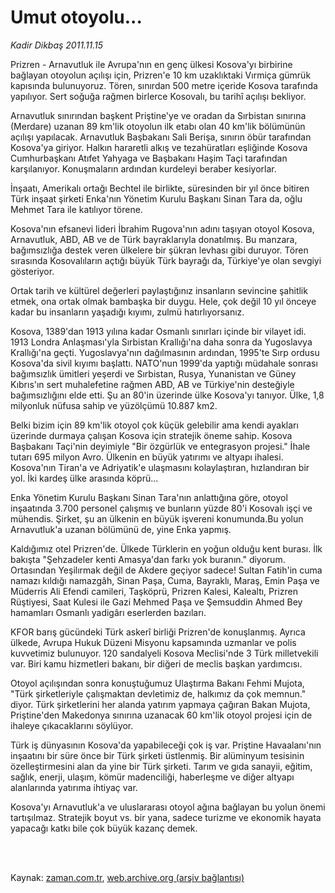 # Umut otoyolu...

*Kadir Dikbaş 2011.11.15*

<td class="columnist-detail">
<p>Prizren - Arnavutluk ile Avrupa'nın en genç ülkesi Kosova'yı birbirine bağlayan otoyolun açılışı için, Prizren'e 10 km uzaklıktaki Vırmiça gümrük kapısında bulunuyoruz. Tören, sınırdan 500 metre içeride Kosova tarafında yapılıyor. Sert soğuğa rağmen birlerce Kosovalı, bu tarihî açılışı bekliyor.</p>
<p>
<div id="haberMetinDiv">
<p>Arnavutluk sınırından başkent Priştine'ye ve oradan da Sırbistan sınırına (Merdare) uzanan 89 km'lik otoyolun ilk etabı olan 40 km'lik bölümünün açılışı yapılacak. Arnavutluk Başbakanı Sali Berişa, sınırın öbür tarafından Kosova'ya giriyor. Halkın hararetli alkış ve tezahüratları eşliğinde Kosova Cumhurbaşkanı Atıfet Yahyaga ve Başbakanı Haşim Taçi tarafından karşılanıyor. Konuşmaların ardından kurdeleyi beraber kesiyorlar.
<p>İnşaatı, Amerikalı ortağı Bechtel ile birlikte, süresinden bir yıl önce bitiren Türk inşaat şirketi Enka'nın Yönetim Kurulu Başkanı Sinan Tara da, oğlu Mehmet Tara ile katılıyor törene.
<p>Kosova'nın efsanevi lideri İbrahim Rugova'nın adını taşıyan otoyol Kosova, Arnavutluk, ABD, AB ve de Türk bayraklarıyla donatılmış. Bu manzara, bağımsızlığa destek veren ülkelere bir şükran levhası gibi duruyor. Tören sırasında Kosovalıların açtığı büyük Türk bayrağı da, Türkiye'ye olan sevgiyi gösteriyor.
<p>Ortak tarih ve kültürel değerleri paylaştığınız insanların sevincine şahitlik etmek, ona ortak olmak bambaşka bir duygu. Hele, çok değil 10 yıl önceye kadar bu insanların yaşadığı kıyımı, zulmü hatırlıyorsanız.
<p>Kosova, 1389'dan 1913 yılına kadar Osmanlı sınırları içinde bir vilayet idi. 1913 Londra Anlaşması'yla Sırbistan Krallığı'na daha sonra da Yugoslavya Krallığı'na geçti. Yugoslavya'nın dağılmasının ardından, 1995'te Sırp ordusu Kosova'da sivil kıyımı başlattı. NATO'nun 1999'da yaptığı müdahale sonrası bağımsızlık ümitleri yeşerdi ve Sırbistan, Rusya, Yunanistan ve Güney Kıbrıs'ın sert muhalefetine rağmen ABD, AB ve Türkiye'nin desteğiyle bağımsızlığını elde etti. Şu an 80'in üzerinde ülke Kosova'yı tanıyor. Ülke, 1,8 milyonluk nüfusa sahip ve yüzölçümü 10.887 km2.
<p>Belki bizim için 89 km'lik otoyol çok küçük gelebilir ama kendi ayakları üzerinde durmaya çalışan Kosova için stratejik öneme sahip. Kosova Başbakanı Taçi'nin deyimiyle "Bir özgürlük ve entegrasyon projesi." İhale tutarı 695 milyon Avro. Ülkenin en büyük yatırımı ve altyapı ihalesi. Kosova'nın Tiran'a ve Adriyatik'e ulaşmasını kolaylaştıran, hızlandıran bir yol. İki kardeş ülke arasında köprü...
<p>Enka Yönetim Kurulu Başkanı Sinan Tara'nın anlattığına göre, otoyol inşaatında 3.700 personel çalışmış ve bunların yüzde 80'i Kosovalı işçi ve mühendis. Şirket, şu an ülkenin en büyük işvereni konumunda.Bu yolun Arnavutluk'a uzanan bölümünü de, yine Enka yapmış. 
<p>Kaldığımız otel Prizren'de. Ülkede Türklerin en yoğun olduğu kent burası. İlk bakışta "Şehzadeler kenti Amasya'dan farkı yok buranın." diyorum. Ortasından Yeşilırmak değil de Akdere geçiyor sadece! Sultan Fatih'in cuma namazı kıldığı namazgâh, Sinan Paşa, Cuma, Bayraklı, Maraş, Emin Paşa ve Müderris Ali Efendi camileri, Taşköprü, Prizren Kalesi, Kalealtı, Prizren Rüştiyesi, Saat Kulesi ile Gazi Mehmed Paşa ve Şemsuddin Ahmed Bey hamamları Osmanlı yadigârı eserlerden bazıları.
<p>KFOR barış gücündeki Türk askerî birliği Prizren'de konuşlanmış. Ayrıca ülkede, Avrupa Hukuk Düzeni Misyonu kapsamında uzmanlar ve polis kuvvetimiz bulunuyor. 120 sandalyeli Kosova Meclisi'nde 3 Türk milletvekili var. Biri kamu hizmetleri bakanı, bir diğeri de meclis başkan yardımcısı.
<p>Otoyol açılışından sonra konuştuğumuz Ulaştırma Bakanı Fehmi Mujota, "Türk şirketleriyle çalışmaktan devletimiz de, halkımız da çok memnun." diyor. Türk şirketlerini her alanda yatırım yapmaya çağıran Bakan Mujota, Priştine'den Makedonya sınırına uzanacak 60 km'lik otoyol projesi için de ihaleye çıkacaklarını söylüyor.
<p>Türk iş dünyasının Kosova'da yapabileceği çok iş var. Priştine Havaalanı'nın inşaatını bir süre önce bir Türk şirketi üstlenmiş. Bir alüminyum tesisinin özelleştirmesini alan da yine bir Türk şirketi. Tarım ve gıda sanayii, eğitim, sağlık, enerji, ulaşım, kömür madenciliği, haberleşme ve diğer altyapı alanlarında yatırıma ihtiyaç var.
<p>Kosova'yı Arnavutluk'a ve uluslararası otoyol ağına bağlayan bu yolun önemi tartışılmaz. Stratejik boyut vs. bir yana, sadece turizme ve ekonomik hayata yapacağı katkı bile çok büyük kazanç demek.</p></p></p></p></p></p></p></p></p></p></p></p></div>
</p>


<p><br>
		 </br></p></td>

Kaynak: [zaman.com.tr](http://zaman.com.tr/yazar.do?yazino=1202132), [web.archive.org (arşiv bağlantısı)](http://web.archive.org/web/20120314124530/http://www.zaman.com.tr/yazar.do?yazino=1202132)
